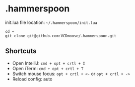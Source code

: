 # .hammerspoon
init.lua file location:
`~/.hammerspoon/init.lua`

```
cd ~
git clone git@github.com:VCDmoose/.hammerspoon.git
```
## Shortcuts

- Open IntelliJ: `cmd + opt + crtl + I`
- Open iTerm: `cmd + opt + crtl + T`
- Switch mouse focus: `opt + crtl + <-` or  `opt + crtl + ->`
- Reload config: auto
